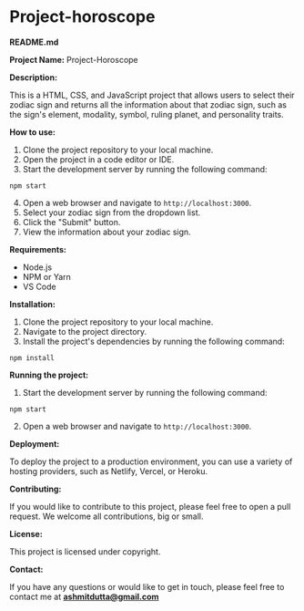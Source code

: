﻿# Project-horoscope
**README.md**

**Project Name:** Project-Horoscope

**Description:**

This is a HTML, CSS, and JavaScript project that allows users to select their zodiac sign and returns all the information about that zodiac sign, such as the sign's element, modality, symbol, ruling planet, and personality traits.

**How to use:**

1. Clone the project repository to your local machine.
2. Open the project in a code editor or IDE.
3. Start the development server by running the following command:

```
npm start
```

4. Open a web browser and navigate to `http://localhost:3000`.
5. Select your zodiac sign from the dropdown list.
6. Click the "Submit" button.
7. View the information about your zodiac sign.

**Requirements:**

* Node.js
* NPM or Yarn
* VS Code

**Installation:**

1. Clone the project repository to your local machine.
2. Navigate to the project directory.
3. Install the project's dependencies by running the following command:

```
npm install
```

**Running the project:**

1. Start the development server by running the following command:

```
npm start
```

2. Open a web browser and navigate to `http://localhost:3000`.

**Deployment:**

To deploy the project to a production environment, you can use a variety of hosting providers, such as Netlify, Vercel, or Heroku.

**Contributing:**

If you would like to contribute to this project, please feel free to open a pull request. We welcome all contributions, big or small.

**License:**

This project is licensed under copyright.

**Contact:**

If you have any questions or would like to get in touch, please feel free to contact me at **ashmitdutta@gmail.com**
